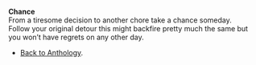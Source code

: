 **Chance**  
From a tiresome decision to another chore take a chance someday.  
Follow your original detour this might backfire pretty much the same but you won’t have regrets on any other day.  

- <a href="https://kushalsamant.github.io/anthology.html">Back to Anthology</a>.  